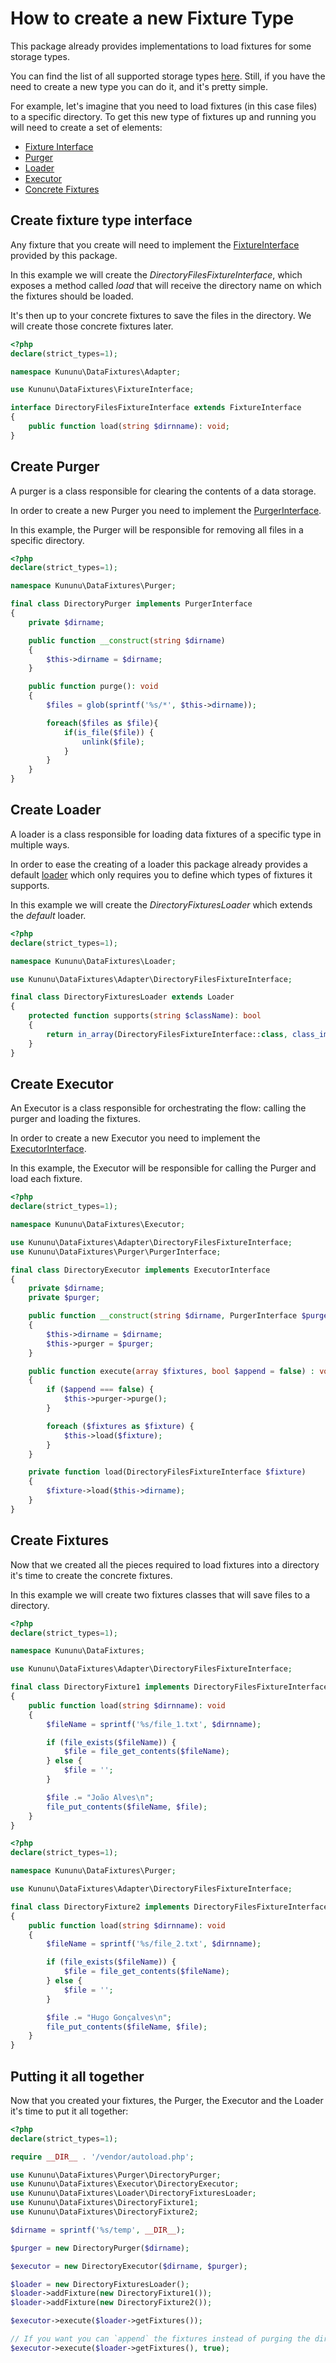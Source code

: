 # How to create a new Fixture Type

This package already provides implementations to load fixtures for some storage types.

You can find the list of all supported storage types [here](/README.md#Fixtures-types).
Still, if you have the need to create a new type you can do it, and it's pretty simple.

For example, let's imagine that you need to load fixtures (in this case files) to a specific directory. To get this new type of fixtures up and running you will need to create a set of elements:

- [Fixture Interface](#Create-fixture-type-interface)
- [Purger](#Create-Purger)
- [Loader](#Create-Loader)
- [Executor](#Create-Executor)
- [Concrete Fixtures](#Create-Fixtures)

## Create fixture type interface

Any fixture that you create will need to implement the [FixtureInterface](/src/FixtureInterface.php) provided by this package.

In this example we will create the *DirectoryFilesFixtureInterface*, which exposes a method called *load* that will receive the directory name on which the fixtures should be loaded.

It's then up to your concrete fixtures to save the files in the directory. We will create those concrete fixtures later.

```php
<?php
declare(strict_types=1);

namespace Kununu\DataFixtures\Adapter;

use Kununu\DataFixtures\FixtureInterface;

interface DirectoryFilesFixtureInterface extends FixtureInterface
{
    public function load(string $dirnname): void;
}
```

## Create Purger

A purger is a class responsible for clearing the contents of a data storage.

In order to create a new Purger you need to implement the [PurgerInterface](/src/Purger/PurgerInterface.php).

In this example, the Purger will be responsible for removing all files in a specific directory.


```php
<?php
declare(strict_types=1);

namespace Kununu\DataFixtures\Purger;

final class DirectoryPurger implements PurgerInterface
{
    private $dirname;

    public function __construct(string $dirname)
    {
        $this->dirname = $dirname;
    }

    public function purge(): void
    {
        $files = glob(sprintf('%s/*', $this->dirname));

        foreach($files as $file){
            if(is_file($file)) {
                unlink($file);
            }
        }
    }
}

```

## Create Loader

A loader is a class responsible for loading data fixtures of a specific type in multiple ways.

In order to ease the creating of a loader this package already provides a default [loader](/src/Loader/Loader.php) which only requires you to define which types of fixtures it supports.

In this example we will create the *DirectoryFixturesLoader* which extends the *default* loader.

```php
<?php
declare(strict_types=1);

namespace Kununu\DataFixtures\Loader;

use Kununu\DataFixtures\Adapter\DirectoryFilesFixtureInterface;

final class DirectoryFixturesLoader extends Loader
{
    protected function supports(string $className): bool
    {
        return in_array(DirectoryFilesFixtureInterface::class, class_implements($className));
    }
}
```

## Create Executor

An Executor is a class responsible for orchestrating the flow: calling the purger and loading the fixtures.

In order to create a new Executor you need to implement the [ExecutorInterface](/src/Executor/ExecutorInterface.php).

In this example, the Executor will be responsible for calling the Purger and load each fixture.

```php
<?php
declare(strict_types=1);

namespace Kununu\DataFixtures\Executor;

use Kununu\DataFixtures\Adapter\DirectoryFilesFixtureInterface;
use Kununu\DataFixtures\Purger\PurgerInterface;

final class DirectoryExecutor implements ExecutorInterface
{
    private $dirname;
    private $purger;

    public function __construct(string $dirname, PurgerInterface $purger)
    {
        $this->dirname = $dirname;
        $this->purger = $purger;
    }

    public function execute(array $fixtures, bool $append = false) : void
    {
        if ($append === false) {
            $this->purger->purge();
        }

        foreach ($fixtures as $fixture) {
            $this->load($fixture);
        }
    }

    private function load(DirectoryFilesFixtureInterface $fixture)
    {
        $fixture->load($this->dirname);
    }
}
```

## Create Fixtures

Now that we created all the pieces required to load fixtures into a directory it's time to create the concrete fixtures.

In this example we will create two fixtures classes that will save files to a directory.

```php
<?php
declare(strict_types=1);

namespace Kununu\DataFixtures;

use Kununu\DataFixtures\Adapter\DirectoryFilesFixtureInterface;

final class DirectoryFixture1 implements DirectoryFilesFixtureInterface
{
    public function load(string $dirnname): void
    {
        $fileName = sprintf('%s/file_1.txt', $dirnname);

        if (file_exists($fileName)) {
            $file = file_get_contents($fileName);
        } else {
            $file = '';
        }

        $file .= "João Alves\n";
        file_put_contents($fileName, $file);
    }
}
```

```php
<?php
declare(strict_types=1);

namespace Kununu\DataFixtures\Purger;

use Kununu\DataFixtures\Adapter\DirectoryFilesFixtureInterface;

final class DirectoryFixture2 implements DirectoryFilesFixtureInterface
{
    public function load(string $dirnname): void
    {
        $fileName = sprintf('%s/file_2.txt', $dirnname);

        if (file_exists($fileName)) {
            $file = file_get_contents($fileName);
        } else {
            $file = '';
        }

        $file .= "Hugo Gonçalves\n";
        file_put_contents($fileName, $file);
    }
}
```

## Putting it all together

Now that you created your fixtures, the Purger, the Executor and the Loader it's time to put it all together:

```php
<?php
declare(strict_types=1);

require __DIR__ . '/vendor/autoload.php';

use Kununu\DataFixtures\Purger\DirectoryPurger;
use Kununu\DataFixtures\Executor\DirectoryExecutor;
use Kununu\DataFixtures\Loader\DirectoryFixturesLoader;
use Kununu\DataFixtures\DirectoryFixture1;
use Kununu\DataFixtures\DirectoryFixture2;

$dirname = sprintf('%s/temp', __DIR__);

$purger = new DirectoryPurger($dirname);

$executor = new DirectoryExecutor($dirname, $purger);

$loader = new DirectoryFixturesLoader();
$loader->addFixture(new DirectoryFixture1());
$loader->addFixture(new DirectoryFixture2());

$executor->execute($loader->getFixtures());

// If you want you can `append` the fixtures instead of purging the directory
$executor->execute($loader->getFixtures(), true);
```
